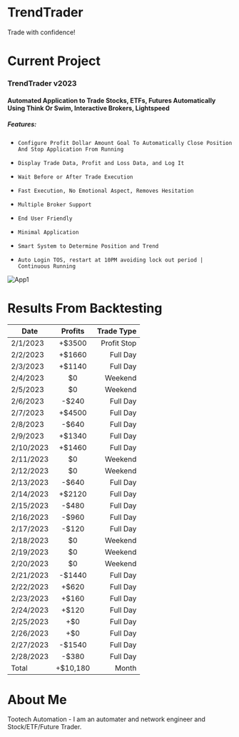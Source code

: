 # TrendTrader

Trade with confidence!


# Current Project

### TrendTrader v2023
#### Automated Application to Trade Stocks, ETFs, Futures Automatically Using Think Or Swim, Interactive Brokers, Lightspeed
##### Features:
*     Configure Profit Dollar Amount Goal To Automatically Close Position And Stop Application From Running
*     Display Trade Data, Profit and Loss Data, and Log It
*     Wait Before or After Trade Execution
*     Fast Execution, No Emotional Aspect, Removes Hesitation
*     Multiple Broker Support
*     End User Friendly
*     Minimal Application
*     Smart System to Determine Position and Trend
*     Auto Login TOS, restart at 10PM avoiding lock out period | Continuous Running
     
![App1](https://github.com/tootechautomation/TrendTrader/assets/50243547/e1a772d8-3a7a-4c10-ba49-c7934b1e670b)



# Results From Backtesting


| Date       | Profits | Trade Type   |
| ---------- |:-------:| ------------:|
| 2/1/2023   | +$3500  |  Profit Stop |
| 2/2/2023   | +$1660  |  Full Day    |
| 2/3/2023   | +$1140  |  Full Day    |
| 2/4/2023   | $0      |  Weekend     |
| 2/5/2023   | $0      |  Weekend     |
| 2/6/2023   | -$240   |  Full Day    |
| 2/7/2023   | +$4500  |  Full Day    |
| 2/8/2023   | -$640   |  Full Day    |
| 2/9/2023   | +$1340  |  Full Day    |
| 2/10/2023  | +$1460  |  Full Day    |
| 2/11/2023  | $0      |  Weekend     |
| 2/12/2023  | $0      |  Weekend     |
| 2/13/2023  | -$640   |  Full Day    |
| 2/14/2023  | +$2120  |  Full Day    |
| 2/15/2023  | -$480   |  Full Day    |
| 2/16/2023  | -$960   |  Full Day    |
| 2/17/2023  | -$120   |  Full Day    |
| 2/18/2023  | $0      |  Weekend     |
| 2/19/2023  | $0      |  Weekend     |
| 2/20/2023  | $0      |  Weekend     |
| 2/21/2023  | -$1440  |  Full Day    |
| 2/22/2023  | +$620   |  Full Day    |
| 2/23/2023  | +$160   |  Full Day    |
| 2/24/2023  | +$120   |  Full Day    |
| 2/25/2023  | +$0     |  Full Day    |
| 2/26/2023  | +$0     |  Full Day    |
| 2/27/2023  | -$1540  |  Full Day    |
| 2/28/2023  | -$380   |  Full Day    |
| Total      | +$10,180|  Month       |

 
# About Me
 Tootech Automation - I am an automater and network engineer and Stock/ETF/Future Trader.
 

